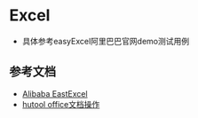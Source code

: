 # Excel 

- 具体参考easyExcel阿里巴巴官网demo测试用例













## 参考文档
* [Alibaba EastExcel](https://www.yuque.com/easyexcel/doc/read#1bfaf593)
* [hutool office文档操作](https://www.hutool.cn/docs/#/poi/%E6%A6%82%E8%BF%B0)

